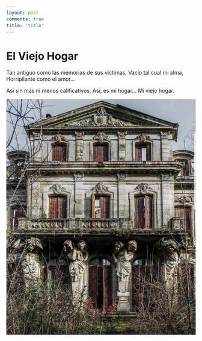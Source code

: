 ```yaml
---
layout: post
comments: true
title: 'title'
---
```


# El Viejo Hogar

Tan antiguo como las
memorias de sus víctimas,
Vacío tal cual mi alma,
Horripilante como el amor...

Así sin más ni menos calificativos,
Así, es mi hogar... Mi viejo hogar.

![hogar](/images/hogar.jpg)
